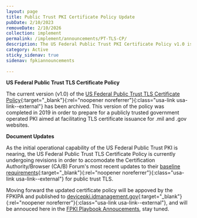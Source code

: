 ```yaml
---
layout: page
title: Public Trust PKI Certificate Policy Update
pubDate: 2/10/2023
removeDate: 2/10/2026
collection: implement
permalink: /implement/announcements/PT-TLS-CP/
description: The US Federal Public Trust PKI Certificate Policy v1.0 is now archived and undergoing revision.
category: Active
sticky_sidenav: true
sidenav: fpkiannouncements
      
---
```


**US Federal Public Trust TLS Certificate Policy**

The current version (v1.0) of the [US Federal Public Trust TLS Certificate Policy](https://devicepki.idmanagement.gov/assets/docs/us-federal-public-trust-tls-cp.pdf){:target="_blank"}{:rel="noopener noreferrer"}{:class="usa-link usa-link--external"} has been archived.  This version of the policy was completed in 2019 in order to prepare for a publicly trusted government operated PKI aimed at facilitating TLS certificate issuance for .mil and .gov websites.

**Document Updates**

As the initial operational capability of the US Federal Public Trust PKI is nearing, the US Federal Public Trust TLS Certificate Policy is currently undergoing revisions in order to accomodate the Certification Authority/Browser (CA/B) Forum's most recent updates to their [baseline requirements](https://cabforum.org/baseline-requirements-documents/){:target="_blank"}{:rel="noopener noreferrer"}{:class="usa-link usa-link--external"} for public trust TLS. 

Moving forward the updated certificate policy will be appoved by the FPKIPA and published to [devicepki.idmanagement.gov](https://devicepki.idmanagement.gov/){:target="_blank"}{:rel="noopener noreferrer"}{:class="usa-link usa-link--external"}, and will be annouced here in the [FPKI Playbook Annoucements]({{site.baseurl}}/fpki/announcements/), stay tuned.
